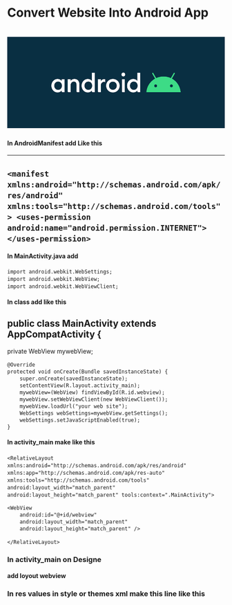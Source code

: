 <h1>Convert Website Into Android App<h1>
<img src="android.png" alt="android">

<h4>In AndroidManifest add Like this</h4>

-------------------------------------------------------------------------------------------------
`<manifest xmlns:android="http://schemas.android.com/apk/res/android"
    xmlns:tools="http://schemas.android.com/tools">
    <uses-permission  android:name="android.permission.INTERNET"></uses-permission>`
--------------------------------------------------------------------------------------------------

<h4>In MainActivity.java add</h4>

`import android.webkit.WebSettings;` <br>
`import android.webkit.WebView;`  
`import android.webkit.WebViewClient;`

<h4>In class add like this</h4>
<h2>public class MainActivity extends AppCompatActivity {</h2>
 private WebView mywebView;

    @Override
    protected void onCreate(Bundle savedInstanceState) {
        super.onCreate(savedInstanceState);
        setContentView(R.layout.activity_main);
        mywebView=(WebView) findViewById(R.id.webview);
        mywebView.setWebViewClient(new WebViewClient());
        mywebView.loadUrl("your web site");
        WebSettings webSettings=mywebView.getSettings();
        webSettings.setJavaScriptEnabled(true);
    }
<h4>In activity_main make like this</h4>

<?xml version="1.0" encoding="utf-8"?>
`<RelativeLayout xmlns:android="http://schemas.android.com/apk/res/android"
    xmlns:app="http://schemas.android.com/apk/res-auto"
    xmlns:tools="http://schemas.android.com/tools"
    android:layout_width="match_parent"
    android:layout_height="match_parent"
    tools:context=".MainActivity">`


    <WebView
        android:id="@+id/webview"
        android:layout_width="match_parent"
        android:layout_height="match_parent" />
`</RelativeLayout>`

<h3>In activity_main on Designe</h3>
<h4>add loyout webview</h4>

<h3>In res values in style or themes xml make this line like this</h3>
    <h4><style name="Theme.(your name of app)" parent="Theme.MaterialComponents.DayNight.DarkActionBar"></h4>

